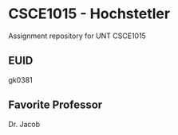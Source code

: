 # CSCE1015 - Hochstetler
Assignment repository for UNT CSCE1015
## EUID
gk0381
## Favorite Professor
Dr. Jacob
